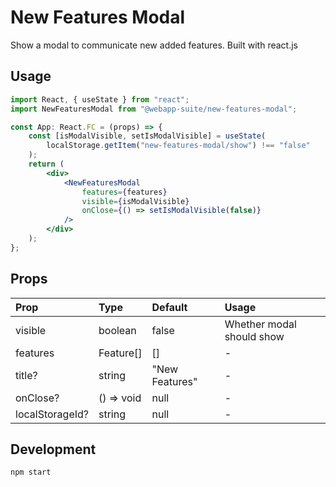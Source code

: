 # New Features Modal

Show a modal to communicate new added features. Built with react.js

## Usage

```jsx
import React, { useState } from "react";
import NewFeaturesModal from "@webapp-suite/new-features-modal";

const App: React.FC = (props) => {
    const [isModalVisible, setIsModalVisible] = useState(
        localStorage.getItem("new-features-modal/show") !== "false"
    );
    return (
        <div>
            <NewFeaturesModal
                features={features}
                visible={isModalVisible}
                onClose={() => setIsModalVisible(false)}
            />
        </div>
    );
};
```

## Props

| Prop            | Type       | Default        | Usage                     |
| :-------------- | :--------- | :------------- | :------------------------ |
| visible         | boolean    | false          | Whether modal should show |
| features        | Feature[]  | []             | -                         |
| title?          | string     | "New Features" | -                         |
| onClose?        | () => void | null           | -                         |
| localStorageId? | string     | null           | -                         |

## Development

```bash
npm start
```
